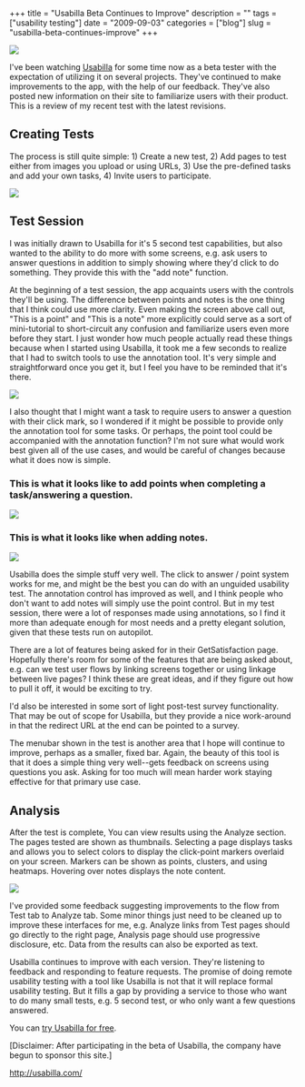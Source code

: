 +++
title = "Usabilla Beta Continues to Improve"
description = ""
tags = ["usability testing"]
date = "2009-09-03"
categories = ["blog"]
slug = "usabilla-beta-continues-improve"
+++



  <div class="notebook-screenshot"><a href="http://usabilla.com/"><img src="//media.konigi.com/bluga/wt4a9ffafacb35a_0.jpg"/></a></div><p>I've been watching <a href="http://usabilla.com/">Usabilla</a> for some time now as a beta tester with the expectation of utilizing it on several projects. They've continued to make improvements to the app, with the help of our feedback. They've also posted new information on their site to familiarize users with their product. This is a review of my recent test with the latest revisions.</p>
<h2>Creating Tests</h2>
<p>The process is still quite simple: 1) Create a new test, 2) Add pages to test either from images you upload or using URLs, 3) Use the pre-defined tasks and add your own tasks, 4) Invite users to participate.</p>
<div class="notebook-screenshot"><img src="//media.konigi.com/tools/external/usabilla-1.png" /></div>
<h2>Test Session</h2>
<p>I was initially drawn to Usabilla for it's 5 second test capabilities, but also wanted to the ability to do more with some screens, e.g. ask users to answer questions in addition to simply showing where they'd click to do something. They provide this with the "add note" function.</p>
<p>At the beginning of a test session, the app acquaints users with the controls they'll be using. The difference between points and notes is the one thing that I think could use more clarity. Even making the screen above call out, "This is a point" and "This is a note" more explicitly could serve as a sort of mini-tutorial to short-circuit any confusion and familiarize users even more before they start. I just wonder how much people actually read these things because when I started using Usabilla, it took me a few seconds to realize that I had to switch tools to use the annotation tool. It's very simple and straightforward once you get it, but I feel you have to be reminded that it's there. </p>
<div class="notebook-screenshot"><img src="//media.konigi.com/tools/external/usabilla-2.png" /></div>
<p>I also thought that I might want a task to require users to answer a question with their click mark, so I wondered if it might be possible to provide only the annotation tool for some tasks. Or perhaps, the point tool could be accompanied with the annotation function? I'm not sure what would work best given all of the use cases, and would be careful of changes because what it does now is simple.  </p>
<h3>This is what it looks like to add points when completing a task/answering a question.</h3>
<div class="notebook-screenshot"><img src="//media.konigi.com/tools/external/usabilla-3.png" /></div>
<h3>This is what it looks like when adding notes.</h3>
<div class="notebook-screenshot"><img src="//media.konigi.com/tools/external/usabilla-4.png" /></div>
<p>Usabilla does the simple stuff very well. The click to answer / point system works for me, and might be the best you can do with an unguided usability test. The annotation control has improved as well, and I think people who don't want to add notes will simply use the point control. But in my test session, there were a lot of responses made using annotations, so I find it more than adequate enough for most needs and a pretty elegant solution, given that these tests run on autopilot.</p>
<p>There are a lot of features being asked for in their GetSatisfaction page. Hopefully there's room for some of the features that are being asked about, e.g. can we test user flows by linking screens together or using linkage between live pages? I think these are great ideas, and if they figure out how to pull it off, it would be exciting to try. </p>
<p>I'd also be interested in some sort of light post-test survey functionality. That may be out of scope for Usabilla, but they provide a nice work-around in that the redirect URL at the end can be pointed to a survey. </p>
<p>The menubar shown in the test is another area that I hope will continue to improve, perhaps as a smaller, fixed bar. Again, the beauty of this tool is that it does a simple thing very well--gets feedback on screens using questions you ask. Asking for too much will mean harder work staying effective for that primary use case.</p>
<h2>Analysis</h2>
<p>After the test is complete, You can view results using the Analyze section. The pages tested are shown as thumbnails. Selecting a page displays tasks and allows you to select colors to display the click-point markers overlaid on your screen. Markers can be shown as points, clusters, and using heatmaps. Hovering over notes displays the note content.</p>
<div class="notebook-screenshot"><img src="//media.konigi.com/tools/external/usabilla-5.png" /></div>
<p>I've provided some feedback suggesting improvements to the flow from Test tab to Analyze tab. Some minor things just need to be cleaned up to improve these interfaces for me, e.g. Analyze links from Test pages should go directly to the right page, Analysis page should use progressive disclosure, etc. Data from the results can also be exported as text.</p>
<p>Usabilla continues to improve with each version. They're listening to feedback and responding to feature requests. The promise of doing remote usability testing with a tool like Usabilla is not that it will replace formal usability testing. But it fills a gap by providing a service to those who want to do many small tests, e.g. 5 second test, or who only want a few questions answered. </p>
<p>You can <a href="http://usabilla.com/">try Usabilla for free</a>.</p>
<p>[Disclaimer: After participating in the beta of Usabilla, the company have begun to sponsor this site.]</p>
    
  <a href="http://usabilla.com/">http://usabilla.com/</a>
